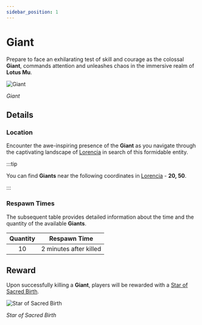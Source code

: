 ```yaml
---
sidebar_position: 1
---
```


# Giant

Prepare to face an exhilarating test of skill and courage as the colossal **Giant**, commands attention and unleashes chaos in the immersive realm of **Lotus Mu**.

![Giant](/img/monsters/special/others/giant.jpg)

_Giant_

## Details

### Location

Encounter the awe-inspiring presence of the **Giant** as you navigate through the captivating landscape of [Lorencia](/maps/lorencia) in search of this formidable entity.

:::tip

You can find **Giants** near the following coordinates in [Lorencia](/maps/lorencia) - **20, 50**.

:::

### Respawn Times

The subsequent table provides detailed information about the time and the quantity of the available **Giants**.

| Quantity |      Respawn Time      |
| :------: | :--------------------: |
|    10    | 2 minutes after killed |

## Reward

Upon successfully killing a **Giant**, players will be rewarded with a [Star of Sacred Birth](/items/item-bags/star).

![Star of Sacred Birth](/img/items/item-bags/star.png)

_Star of Sacred Birth_
